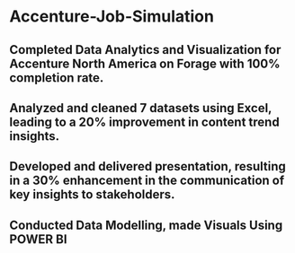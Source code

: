 # Accenture-Job-Simulation

 ## Completed Data Analytics and Visualization for Accenture North America on Forage with 100% completion rate.
 ## Analyzed and cleaned 7 datasets using Excel, leading to a 20% improvement in content trend insights.
 ## Developed and delivered presentation, resulting in a 30% enhancement in the communication of key insights to stakeholders.
 ## Conducted Data Modelling, made Visuals Using POWER BI
